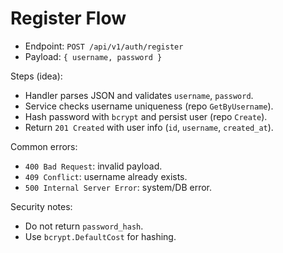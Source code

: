 # Register Flow

- Endpoint: `POST /api/v1/auth/register`
- Payload: `{ username, password }`

Steps (idea):
- Handler parses JSON and validates `username`, `password`.
- Service checks username uniqueness (repo `GetByUsername`).
- Hash password with `bcrypt` and persist user (repo `Create`).
- Return `201 Created` with user info (`id`, `username`, `created_at`).

Common errors:
- `400 Bad Request`: invalid payload.
- `409 Conflict`: username already exists.
- `500 Internal Server Error`: system/DB error.

Security notes:
- Do not return `password_hash`.
- Use `bcrypt.DefaultCost` for hashing.